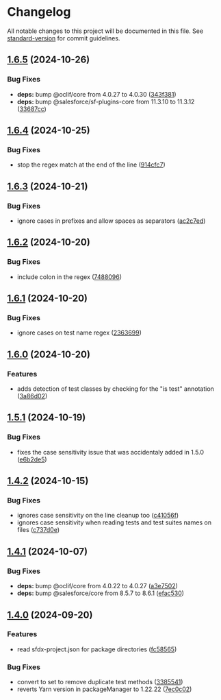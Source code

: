 <!-- markdownlint-disable MD024 MD025 -->
<!-- markdown-link-check-disable -->

# Changelog

All notable changes to this project will be documented in this file. See [standard-version](https://github.com/conventional-changelog/standard-version) for commit guidelines.

## [1.6.5](https://github.com/renatoliveira/apex-test-list/compare/v1.6.4...v1.6.5) (2024-10-26)


### Bug Fixes

* **deps:** bump @oclif/core from 4.0.27 to 4.0.30 ([343f381](https://github.com/renatoliveira/apex-test-list/commit/343f381c908fa9ba89eca70f0add8844c8fdd98f))
* **deps:** bump @salesforce/sf-plugins-core from 11.3.10 to 11.3.12 ([33687cc](https://github.com/renatoliveira/apex-test-list/commit/33687cc48201312e0154f88beee6a515f196c647))

## [1.6.4](https://github.com/renatoliveira/apex-test-list/compare/v1.6.3...v1.6.4) (2024-10-25)


### Bug Fixes

* stop the regex match at the end of the line ([914cfc7](https://github.com/renatoliveira/apex-test-list/commit/914cfc77084aa1c76078bbc350051ea0446ea941))

## [1.6.3](https://github.com/renatoliveira/apex-test-list/compare/v1.6.2...v1.6.3) (2024-10-21)


### Bug Fixes

* ignore cases in prefixes and allow spaces as separators ([ac2c7ed](https://github.com/renatoliveira/apex-test-list/commit/ac2c7ed717f3d7314b03c2cb31827e1028164ac1))

## [1.6.2](https://github.com/renatoliveira/apex-test-list/compare/v1.6.1...v1.6.2) (2024-10-20)


### Bug Fixes

* include colon in the regex ([7488096](https://github.com/renatoliveira/apex-test-list/commit/7488096707a56eac751fdea1482cc31af976e450))

## [1.6.1](https://github.com/renatoliveira/apex-test-list/compare/v1.6.0...v1.6.1) (2024-10-20)


### Bug Fixes

* ignore cases on test name regex ([2363699](https://github.com/renatoliveira/apex-test-list/commit/2363699a259f384bf6658c44773ab7a14fc588be))

## [1.6.0](https://github.com/renatoliveira/apex-test-list/compare/v1.5.1...v1.6.0) (2024-10-20)


### Features

* adds detection of test classes by checking for the "is test" annotation ([3a86d02](https://github.com/renatoliveira/apex-test-list/commit/3a86d02380f8d263ed0983449000a93b28b4ed16))

## [1.5.1](https://github.com/renatoliveira/apex-test-list/compare/v1.4.2...v1.5.1) (2024-10-19)

### Bug Fixes

- fixes the case sensitivity issue that was accidentaly added in 1.5.0 ([e6b2de5](https://github.com/renatoliveira/apex-test-list/commit/e6b2de5eff226a4a7695281aad85a44f3fa77fde))

## [1.4.2](https://github.com/renatoliveira/apex-test-list/compare/v1.4.1...v1.4.2) (2024-10-15)

### Bug Fixes

- ignores case sensitivity on the line cleanup too ([c41056f](https://github.com/renatoliveira/apex-test-list/commit/c41056faedd6476f2bc223a1ea4f05a5a05ae35e))
- ignores case sensitivity when reading tests and test suites names on files ([c737d0e](https://github.com/renatoliveira/apex-test-list/commit/c737d0e62eec36d95a1bcd0e69f83e7cf42b694e))

## [1.4.1](https://github.com/renatoliveira/apex-test-list/compare/v1.4.0...v1.4.1) (2024-10-07)

### Bug Fixes

- **deps:** bump @oclif/core from 4.0.22 to 4.0.27 ([a3e7502](https://github.com/renatoliveira/apex-test-list/commit/a3e750201e23cdf1bf8a17652cd1d2854cc38007))
- **deps:** bump @salesforce/core from 8.5.7 to 8.6.1 ([efac530](https://github.com/renatoliveira/apex-test-list/commit/efac530945c589605a70363a777ba0c7b5aabed5))

## [1.4.0](https://github.com/renatoliveira/apex-test-list/compare/v1.1.0...v1.4.0) (2024-09-20)

### Features

- read sfdx-project.json for package directories ([fc58565](https://github.com/renatoliveira/apex-test-list/commit/fc58565a7e7d036393bb667de4447daca6f976f3))

### Bug Fixes

- convert to set to remove duplicate test methods ([3385541](https://github.com/renatoliveira/apex-test-list/commit/3385541b86d9570a89bb4a33a771baecc824c826))
- reverts Yarn version in packageManager to 1.22.22 ([7ec0c02](https://github.com/renatoliveira/apex-test-list/commit/7ec0c02b52ae7b9f98052cd1dc7c81573f449dbb))
